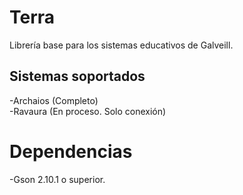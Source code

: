 # Terra
Librería base para los sistemas educativos de Galveill.

## Sistemas soportados
-Archaios (Completo)<br>
-Ravaura (En proceso. Solo conexión)

# Dependencias
-Gson 2.10.1 o superior.
